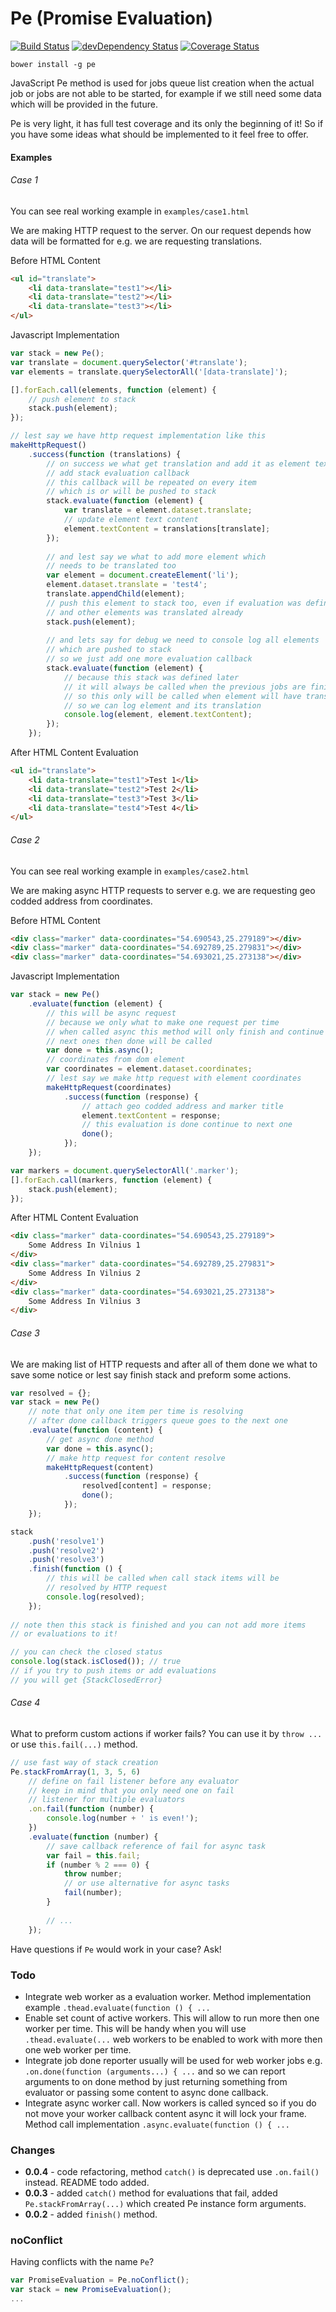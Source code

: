 # Pe (Promise Evaluation)

[![Build Status](https://travis-ci.org/Tomas-Sereikis/Pe.svg?branch=master)](https://travis-ci.org/Tomas-Sereikis/Pe)
[![devDependency Status](https://david-dm.org/Tomas-Sereikis/Pe/dev-status.svg)](https://david-dm.org/Tomas-Sereikis/Pe#info=devDependencies)
[![Coverage Status](https://coveralls.io/repos/Tomas-Sereikis/Pe/badge.png?branch=master)](https://coveralls.io/r/Tomas-Sereikis/Pe?branch=master)

`bower install -g pe`

JavaScript Pe method is used for jobs queue list creation when the actual job or jobs are not able to be started, for example if we still need some data which will be provided in the future.

Pe is very light, it has full test coverage and its only the beginning of it! So if you have some ideas what should be implemented to it feel free to offer.

#### Examples

###### Case 1

You can see real working example in `examples/case1.html`

We are making HTTP request to the server. On our request depends how data will be formatted for e.g. we are requesting translations.

Before HTML Content
```html
<ul id="translate">
	<li data-translate="test1"></li>
	<li data-translate="test2"></li>
	<li data-translate="test3"></li>
</ul>
```

Javascript Implementation
```javascript
var stack = new Pe();
var translate = document.querySelector('#translate');
var elements = translate.querySelectorAll('[data-translate]');

[].forEach.call(elements, function (element) {
	// push element to stack
	stack.push(element);
});

// lest say we have http request implementation like this
makeHttpRequest()
    .success(function (translations) {
        // on success we what get translation and add it as element text
        // add stack evaluation callback
        // this callback will be repeated on every item
        // which is or will be pushed to stack
        stack.evaluate(function (element) {
            var translate = element.dataset.translate;
            // update element text content
            element.textContent = translations[translate];
        });
        
        // and lest say we what to add more element which 
        // needs to be translated too
        var element = document.createElement('li');
        element.dataset.translate = 'test4';
        translate.appendChild(element);
        // push this element to stack too, even if evaluation was defined
        // and other elements was translated already
        stack.push(element);
        
        // and lets say for debug we need to console log all elements 
        // which are pushed to stack
        // so we just add one more evaluation callback
        stack.evaluate(function (element) {
            // because this stack was defined later
            // it will always be called when the previous jobs are finished
            // so this only will be called when element will have translation
            // so we can log element and its translation
            console.log(element, element.textContent);
        });
    });
```

After HTML Content Evaluation
```html
<ul id="translate">
	<li data-translate="test1">Test 1</li>
	<li data-translate="test2">Test 2</li>
	<li data-translate="test3">Test 3</li>
	<li data-translate="test4">Test 4</li>
</ul>
```

###### Case 2

You can see real working example in `examples/case2.html`

We are making async HTTP requests to server e.g. we are requesting geo codded address from coordinates.

Before HTML Content
```html
<div class="marker" data-coordinates="54.690543,25.279189"></div> 
<div class="marker" data-coordinates="54.692789,25.279831"></div>
<div class="marker" data-coordinates="54.693021,25.273138"></div>
```

Javascript Implementation
```javascript
var stack = new Pe()
    .evaluate(function (element) {
        // this will be async request
        // because we only what to make one request per time 
        // when called async this method will only finish and continue to
        // next ones then done will be called
        var done = this.async();
        // coordinates from dom element
        var coordinates = element.dataset.coordinates;
        // lest say we make http request with element coordinates
        makeHttpRequest(coordinates)
            .success(function (response) {
                // attach geo codded address and marker title
                element.textContent = response;
                // this evaluation is done continue to next one
                done();
            });
    });

var markers = document.querySelectorAll('.marker');
[].forEach.call(markers, function (element) {
    stack.push(element);
});
```

After HTML Content Evaluation
```html
<div class="marker" data-coordinates="54.690543,25.279189">
    Some Address In Vilnius 1
</div> 
<div class="marker" data-coordinates="54.692789,25.279831">
    Some Address In Vilnius 2
</div>
<div class="marker" data-coordinates="54.693021,25.273138">
    Some Address In Vilnius 3
</div>
```

###### Case 3

We are making list of HTTP requests and after all of them done we what to save some notice or lest say finish stack and preform some actions.

```javascript
var resolved = {};
var stack = new Pe()
    // note that only one item per time is resolving
    // after done callback triggers queue goes to the next one
    .evaluate(function (content) {
        // get async done method
        var done = this.async();
        // make http request for content resolve
        makeHttpRequest(content)
            .success(function (response) {
                resolved[content] = response;
                done();
            });
    });

stack
    .push('resolve1')
    .push('resolve2')
    .push('resolve3')
    .finish(function () {
        // this will be called when call stack items will be 
        // resolved by HTTP request
        console.log(resolved);
    });
    
// note then this stack is finished and you can not add more items 
// or evaluations to it!

// you can check the closed status 
console.log(stack.isClosed()); // true
// if you try to push items or add evaluations 
// you will get {StackClosedError}
```

###### Case 4

What to preform custom actions if worker fails? You can use it by `throw ...` or use `this.fail(...)` method.

```javascript
// use fast way of stack creation
Pe.stackFromArray(1, 3, 5, 6)
    // define on fail listener before any evaluator
    // keep in mind that you only need one on fail 
    // listener for multiple evaluators
    .on.fail(function (number) {
        console.log(number + ' is even!');
    })
    .evaluate(function (number) {
        // save callback reference of fail for async task
        var fail = this.fail;
        if (number % 2 === 0) {
            throw number;
            // or use alternative for async tasks
            fail(number);
        }
        
        // ...
    });
```

Have questions if `Pe` would work in your case? Ask!

### Todo
* Integrate web worker as a evaluation worker. Method implementation example `.thead.evaluate(function () { ...`
* Enable set count of active workers. This will allow to run more then one worker per time. This will be handy when you will use `.thead.evaluate(...` web workers to be enabled to work with more then one web worker per time.
* Integrate job done reporter usually will be used for web worker jobs e.g. `.on.done(function (arguments...) { ...` and so we can report arguments to on done method by just returning something from evaluator or passing some content to async done callback.
* Integrate async worker call. Now workers is called synced so if you do not move your worker callback content async it will lock your frame. Method call implementation `.async.evaluate(function () { ...`

### Changes
* **0.0.4** - code refactoring, method `catch()` is deprecated use `.on.fail()` instead. README todo added.
* **0.0.3** - added `catch()` method for evaluations that fail, added `Pe.stackFromArray(...)` which created Pe instance form arguments.
* **0.0.2** - added `finish()` method.

### noConflict
Having conflicts with the name `Pe`?
```javascript
var PromiseEvaluation = Pe.noConflict();
var stack = new PromiseEvaluation();
...
```
